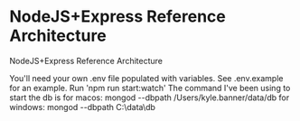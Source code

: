 # NodeJS+Express Reference Architecture
NodeJS+Express Reference Architecture

You'll need your own .env file populated with variables. See .env.example for an example.
Run 'npm run start:watch'
The command I've been using to start the db is 
  for macos: mongod --dbpath /Users/kyle.banner/data/db
  for windows: mongod --dbpath C:\data\db